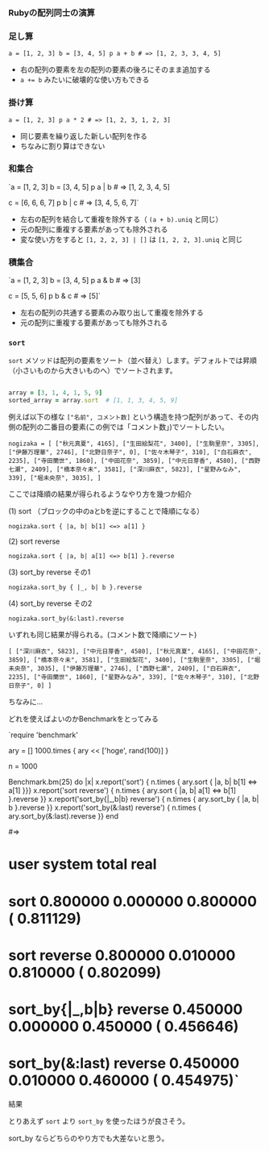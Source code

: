### Rubyの配列同士の演算

### 足し算

`a = [1, 2, 3]
b = [3, 4, 5]
p a + b # => [1, 2, 3, 3, 4, 5]`

- 右の配列の要素を左の配列の要素の後ろにそのまま追加する
- `a += b` みたいに破壊的な使い方もできる

### 掛け算

`a = [1, 2, 3]
p a * 2 # => [1, 2, 3, 1, 2, 3]`

- 同じ要素を繰り返した新しい配列を作る
- ちなみに割り算はできない

### 和集合

`a = [1, 2, 3]
b = [3, 4, 5]
p a | b # => [1, 2, 3, 4, 5]

c = [6, 6, 6, 7]
p b | c # => [3, 4, 5, 6, 7]`

- 左右の配列を結合して重複を除外する（ `(a + b).uniq` と同じ）
- 元の配列に重複する要素があっても除外される
- 変な使い方をすると `[1, 2, 2, 3] | []` は `[1, 2, 2, 3].uniq` と同じ

### 積集合

`a = [1, 2, 3]
b = [3, 4, 5]
p a & b # => [3]

c = [5, 5, 6]
p b & c # => [5]`

- 左右の配列の共通する要素のみ取り出して重複を除外する
- 元の配列に重複する要素があっても除外される

### `sort`

`sort` メソッドは配列の要素をソート（並べ替え）します。デフォルトでは昇順（小さいものから大きいものへ）でソートされます。

```ruby

array = [3, 1, 4, 1, 5, 9]
sorted_array = array.sort  # [1, 1, 3, 4, 5, 9]

```

例えば以下の様な `["名前", コメント数]` という構造を持つ配列があって、その内側の配列の二番目の要素(この例では「コメント数」)でソートしたい。

`nogizaka = [
  ["秋元真夏", 4165],
  ["生田絵梨花", 3400],
  ["生駒里奈", 3305],
  ["伊藤万理華", 2746],
  ["北野日奈子", 0],
  ["佐々木琴子", 310],
  ["白石麻衣", 2235],
  ["寺田蘭世", 1860],
  ["中田花奈", 3859],
  ["中元日芽香", 4580],
  ["西野七瀬", 2409],
  ["橋本奈々未", 3581],
  ["深川麻衣", 5823],
  ["星野みなみ", 339],
  ["堀未央奈", 3035],
]`

ここでは降順の結果が得られるようなやり方を幾つか紹介

(1) sort （ブロックの中のaとbを逆にすることで降順になる）

`nogizaka.sort { |a, b| b[1] <=> a[1] }`

(2) sort reverse

`nogizaka.sort { |a, b| a[1] <=> b[1] }.reverse`

(3) sort_by reverse その1

`nogizaka.sort_by { |_, b| b }.reverse`

(4) sort_by reverse その2

`nogizaka.sort_by(&:last).reverse`

いずれも同じ結果が得られる。(コメント数で降順にソート)

`[
  ["深川麻衣", 5823],
  ["中元日芽香", 4580],
  ["秋元真夏", 4165],
  ["中田花奈", 3859],
  ["橋本奈々未", 3581],
  ["生田絵梨花", 3400],
  ["生駒里奈", 3305],
  ["堀未央奈", 3035],
  ["伊藤万理華", 2746],
  ["西野七瀬", 2409],
  ["白石麻衣", 2235],
  ["寺田蘭世", 1860],
  ["星野みなみ", 339],
  ["佐々木琴子", 310],
  ["北野日奈子", 0]
]`

ちなみに...

どれを使えばよいのかBenchmarkをとってみる

`require 'benchmark'

ary = []
1000.times {
  ary << ['hoge', rand(100)]
}

n = 1000

Benchmark.bm(25) do |x|
  x.report('sort') { n.times { ary.sort { |a, b| b[1] <=> a[1] }}}
  x.report('sort reverse') { n.times { ary.sort { |a, b| a[1] <=> b[1] }.reverse }}
  x.report('sort_by{|_,b|b} reverse') { n.times { ary.sort_by { |a, b| b }.reverse }}
  x.report('sort_by(&:last) reverse') { n.times { ary.sort_by(&:last).reverse }}
end

#=>
#                                 user     system      total        real
# sort                        0.800000   0.000000   0.800000 (  0.811129)
# sort reverse                0.800000   0.010000   0.810000 (  0.802099)
# sort_by{|_,b|b} reverse     0.450000   0.000000   0.450000 (  0.456646)
# sort_by(&:last) reverse     0.450000   0.010000   0.460000 (  0.454975)`

結果

とりあえず `sort` より `sort_by` を使ったほうが良さそう。

sort_by ならどちらのやり方でも大差ないと思う。